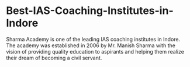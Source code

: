 # Best-IAS-Coaching-Institutes-in-Indore
Sharma Academy is one of the leading IAS coaching institutes in Indore. The academy was established in 2006 by Mr. Manish Sharma with the vision of providing quality education to aspirants and helping them realize their dream of becoming a civil servant.
